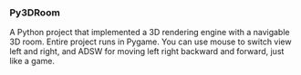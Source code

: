 ### Py3DRoom

A Python project that implemented a 3D rendering engine with a navigable 3D room. Entire project runs in Pygame. You can use mouse to switch view left and right, and ADSW for moving left right backward and forward, just like a game.